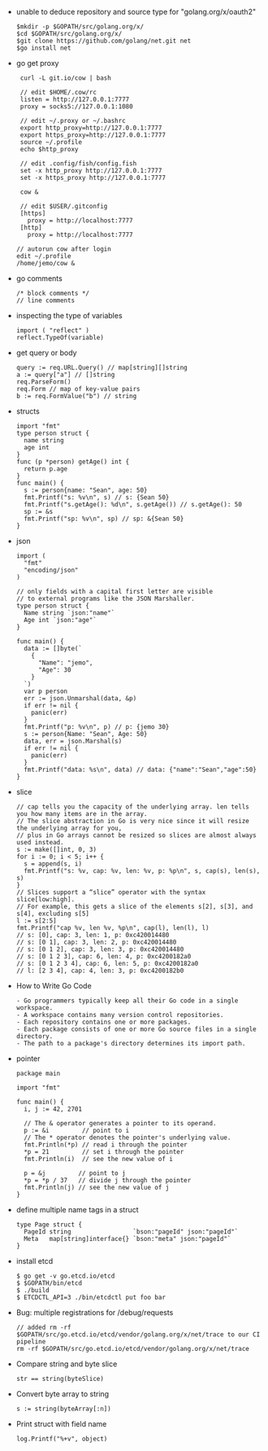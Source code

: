 - unable to deduce repository and source type for "golang.org/x/oauth2"

      $mkdir -p $GOPATH/src/golang.org/x/
      $cd $GOPATH/src/golang.org/x/
      $git clone https://github.com/golang/net.git net 
      $go install net 

- go get proxy

       curl -L git.io/cow | bash

       // edit $HOME/.cow/rc
       listen = http://127.0.0.1:7777
       proxy = socks5://127.0.0.1:1080

       // edit ~/.proxy or ~/.bashrc
       export http_proxy=http://127.0.0.1:7777
       export https_proxy=http://127.0.0.1:7777
       source ~/.profile
       echo $http_proxy

       // edit .config/fish/config.fish
       set -x http_proxy http://127.0.0.1:7777
       set -x https_proxy http://127.0.0.1:7777

       cow &

       // edit $USER/.gitconfig
       [https]
         proxy = http://localhost:7777
       [http]
         proxy = http://localhost:7777

      // autorun cow after login
      edit ~/.profile
      /home/jemo/cow &

- go comments

      /* block comments */
      // line comments

- inspecting the type of variables

      import ( "reflect" )
      reflect.TypeOf(variable)

- get query or body

      query := req.URL.Query() // map[string][]string
      a := query["a"] // []string
      req.ParseForm()
      req.Form // map of key-value pairs
      b := req.FormValue("b") // string

- structs

      import "fmt"
      type person struct {
        name string
        age int
      }
      func (p *person) getAge() int {
        return p.age
      }
      func main() {
        s := person{name: "Sean", age: 50}
        fmt.Printf("s: %v\n", s) // s: {Sean 50}
        fmt.Printf("s.getAge(): %d\n", s.getAge()) // s.getAge(): 50
        sp := &s
        fmt.Printf("sp: %v\n", sp) // sp: &{Sean 50}
      }

- json

      import (
        "fmt"
        "encoding/json"
      )
      
      // only fields with a capital first letter are visible
      // to external programs like the JSON Marshaller.
      type person struct {
        Name string `json:"name"`
        Age int `json:"age"`
      }

      func main() {
        data := []byte(`
          {
            "Name": "jemo",
            "Age": 30
          }
        `)
        var p person
        err := json.Unmarshal(data, &p)
        if err != nil {
          panic(err)
        }
        fmt.Printf("p: %v\n", p) // p: {jemo 30}
        s := person{Name: "Sean", Age: 50}
        data, err = json.Marshal(s)
        if err != nil {
          panic(err)
        }
        fmt.Printf("data: %s\n", data) // data: {"name":"Sean","age":50}
      }

- slice

      // cap tells you the capacity of the underlying array. len tells you how many items are in the array.
      // The slice abstraction in Go is very nice since it will resize the underlying array for you,
      // plus in Go arrays cannot be resized so slices are almost always used instead.
      s := make([]int, 0, 3)
      for i := 0; i < 5; i++ {
        s = append(s, i)
        fmt.Printf("s: %v, cap: %v, len: %v, p: %p\n", s, cap(s), len(s), s)
      }
      // Slices support a “slice” operator with the syntax slice[low:high].
      // For example, this gets a slice of the elements s[2], s[3], and s[4], excluding s[5]
      l := s[2:5]
      fmt.Printf("cap %v, len %v, %p\n", cap(l), len(l), l)
      // s: [0], cap: 3, len: 1, p: 0xc420014480
      // s: [0 1], cap: 3, len: 2, p: 0xc420014480
      // s: [0 1 2], cap: 3, len: 3, p: 0xc420014480
      // s: [0 1 2 3], cap: 6, len: 4, p: 0xc4200182a0
      // s: [0 1 2 3 4], cap: 6, len: 5, p: 0xc4200182a0
      // l: [2 3 4], cap: 4, len: 3, p: 0xc4200182b0

- How to Write Go Code

      - Go programmers typically keep all their Go code in a single workspace.
      - A workspace contains many version control repositories.
      - Each repository contains one or more packages.
      - Each package consists of one or more Go source files in a single directory.
      - The path to a package's directory determines its import path.

- pointer

      package main
      
      import "fmt"
      
      func main() {
        i, j := 42, 2701
      
        // The & operator generates a pointer to its operand.
        p := &i         // point to i
        // The * operator denotes the pointer's underlying value.
        fmt.Println(*p) // read i through the pointer
        *p = 21         // set i through the pointer
        fmt.Println(i)  // see the new value of i
      
        p = &j         // point to j
        *p = *p / 37   // divide j through the pointer
        fmt.Println(j) // see the new value of j
      }

- define multiple name tags in a struct

      type Page struct {
        PageId string                 `bson:"pageId" json:"pageId"`
        Meta   map[string]interface{} `bson:"meta" json:"pageId"`
      }

- install etcd

      $ go get -v go.etcd.io/etcd
      $ $GOPATH/bin/etcd
      $ ./build
      $ ETCDCTL_API=3 ./bin/etcdctl put foo bar

- Bug: multiple registrations for /debug/requests

      // added rm -rf $GOPATH/src/go.etcd.io/etcd/vendor/golang.org/x/net/trace to our CI pipeline 
      rm -rf $GOPATH/src/go.etcd.io/etcd/vendor/golang.org/x/net/trace

- Compare string and byte slice

      str == string(byteSlice)

- Convert byte array to string

      s := string(byteArray[:n])

- Print struct with field name

      log.Printf("%+v", object)
